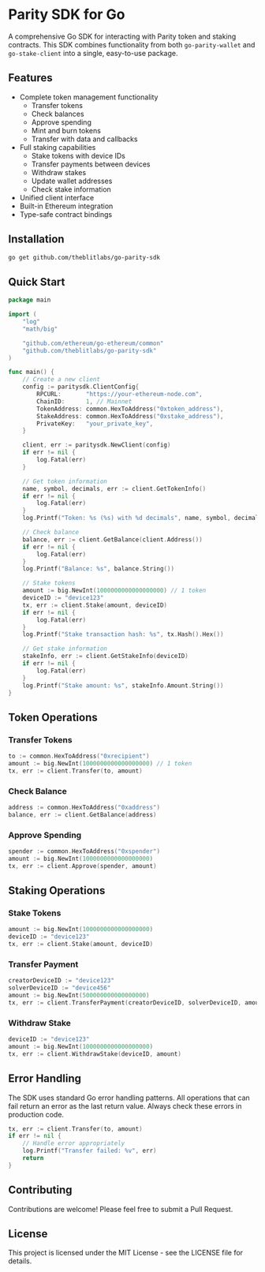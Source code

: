 # Parity SDK for Go

A comprehensive Go SDK for interacting with Parity token and staking contracts. This SDK combines functionality from both `go-parity-wallet` and `go-stake-client` into a single, easy-to-use package.

## Features

- Complete token management functionality
  - Transfer tokens
  - Check balances
  - Approve spending
  - Mint and burn tokens
  - Transfer with data and callbacks
- Full staking capabilities
  - Stake tokens with device IDs
  - Transfer payments between devices
  - Withdraw stakes
  - Update wallet addresses
  - Check stake information
- Unified client interface
- Built-in Ethereum integration
- Type-safe contract bindings

## Installation

```bash
go get github.com/theblitlabs/go-parity-sdk
```

## Quick Start

```go
package main

import (
    "log"
    "math/big"

    "github.com/ethereum/go-ethereum/common"
    "github.com/theblitlabs/go-parity-sdk"
)

func main() {
    // Create a new client
    config := paritysdk.ClientConfig{
        RPCURL:       "https://your-ethereum-node.com",
        ChainID:      1, // Mainnet
        TokenAddress: common.HexToAddress("0xtoken_address"),
        StakeAddress: common.HexToAddress("0xstake_address"),
        PrivateKey:   "your_private_key",
    }

    client, err := paritysdk.NewClient(config)
    if err != nil {
        log.Fatal(err)
    }

    // Get token information
    name, symbol, decimals, err := client.GetTokenInfo()
    if err != nil {
        log.Fatal(err)
    }
    log.Printf("Token: %s (%s) with %d decimals", name, symbol, decimals)

    // Check balance
    balance, err := client.GetBalance(client.Address())
    if err != nil {
        log.Fatal(err)
    }
    log.Printf("Balance: %s", balance.String())

    // Stake tokens
    amount := big.NewInt(1000000000000000000) // 1 token
    deviceID := "device123"
    tx, err := client.Stake(amount, deviceID)
    if err != nil {
        log.Fatal(err)
    }
    log.Printf("Stake transaction hash: %s", tx.Hash().Hex())

    // Get stake information
    stakeInfo, err := client.GetStakeInfo(deviceID)
    if err != nil {
        log.Fatal(err)
    }
    log.Printf("Stake amount: %s", stakeInfo.Amount.String())
}
```

## Token Operations

### Transfer Tokens

```go
to := common.HexToAddress("0xrecipient")
amount := big.NewInt(1000000000000000000) // 1 token
tx, err := client.Transfer(to, amount)
```

### Check Balance

```go
address := common.HexToAddress("0xaddress")
balance, err := client.GetBalance(address)
```

### Approve Spending

```go
spender := common.HexToAddress("0xspender")
amount := big.NewInt(1000000000000000000)
tx, err := client.Approve(spender, amount)
```

## Staking Operations

### Stake Tokens

```go
amount := big.NewInt(1000000000000000000)
deviceID := "device123"
tx, err := client.Stake(amount, deviceID)
```

### Transfer Payment

```go
creatorDeviceID := "device123"
solverDeviceID := "device456"
amount := big.NewInt(500000000000000000)
tx, err := client.TransferPayment(creatorDeviceID, solverDeviceID, amount)
```

### Withdraw Stake

```go
deviceID := "device123"
amount := big.NewInt(1000000000000000000)
tx, err := client.WithdrawStake(deviceID, amount)
```

## Error Handling

The SDK uses standard Go error handling patterns. All operations that can fail return an error as the last return value. Always check these errors in production code.

```go
tx, err := client.Transfer(to, amount)
if err != nil {
    // Handle error appropriately
    log.Printf("Transfer failed: %v", err)
    return
}
```

## Contributing

Contributions are welcome! Please feel free to submit a Pull Request.

## License

This project is licensed under the MIT License - see the LICENSE file for details.